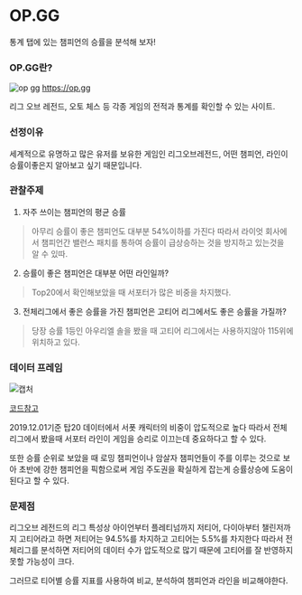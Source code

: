 # OP.GG
통계 탭에 있는 챔피언의 승률을 분석해 보자!

### OP.GG란?
![op gg](https://user-images.githubusercontent.com/57973123/69902870-b42c8600-13d5-11ea-8cab-5a0d56772b07.PNG)
https://op.gg

리그 오브 레전드, 오토 체스 등 각종 게임의 전적과 통계를 확인할 수 있는 사이트.

### 선정이유
세계적으로 유명하고 많은 유저를 보유한 게임인 리그오브레전드, 어떤 챔피언, 라인이 승률이좋은지 알아보고 싶기 때문입니다.

### 관찰주제 
1. 자주 쓰이는 챔피언의 평균 승률
> 아무리 승률이 좋은 챔피언도 대부분 54%이하를 가진다 따라서 라이엇 회사에서 챔피언간 밸런스 패치를 통하여 승률이 급상승하는 것을 방지하고 있는것을 알 수 있따.

2. 승률이 좋은 챔피언은 대부분 어떤 라인일까?
> Top20에서 확인해보았을 때 서포터가 많은 비중을 차지했다. 

3. 전체리그에서 좋은 승률을 가진 챔피언은 고티어 리그에서도 좋은 승률을 가질까?
> 당장 승률 1등인 아우리엘 솔을 봤을 때 고티어 리그에서는 사용하지않아 115위에 위치하고 있다.

### 데이터 프레임
![캡처](https://user-images.githubusercontent.com/57973123/69915578-fd430f80-1493-11ea-958e-3666b68f03a0.PNG)

[코드참고](https://github.com/ljhljh6552/Data-visualization/blob/master/scraping/scraping.R)

2019.12.01기준 탑20 데이터에서 서폿 캐릭터의 비중이 압도적으로 높다 따라서 전체리그에서 봤을때 서포터 라인이 게임을 승리로 이끄는데 중요하다고 할 수 있다.

또한 승률 순위로 보았을 때 로밍 챔피언이나 암살자 챔피언들이 주를 이루는 것으로 보아 초반에 강한 챔피언을 픽함으로써 게임 주도권을 확실하게 잡는게 승률상승에 도움이 된다고 할 수 있다.

### 문제점
리그오브 레전드의 리그 특성상 아이언부터 플레티넘까지 저티어, 다이아부터 챌린저까지 고티어라고 하면 저티어는 94.5%를 차지하고 고티어는 5.5%를 차지한다 따라서 전체리그를 분석하면 저티어의 데이터 수가 압도적으로 많기 때문에 고티어를 잘 반영하지 못할 가능성이 크다. 

그러므로 티어별 승률 지표를 사용하여 비교, 분석하여 챔피언과 라인을 비교해야한다.
